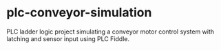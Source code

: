 # plc-conveyor-simulation
PLC ladder logic project simulating a conveyor motor control system with latching and sensor input using PLC Fiddle.
